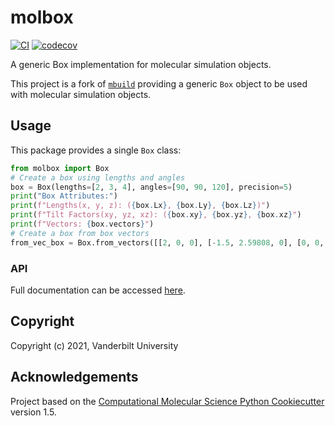 molbox
==============================
[//]: # (Badges)
[![CI](https://github.com/mosdef-hub/molbox/actions/workflows/CI.yaml/badge.svg)](https://github.com/mosdef-hub/molbox/actions/workflows/CI.yaml)
[![codecov](https://codecov.io/gh/REPLACE_WITH_OWNER_ACCOUNT/molbox/branch/master/graph/badge.svg)](https://codecov.io/gh/mosdef-hub/molbox/branch/master)


A generic Box implementation for molecular simulation objects.

This project is a fork of [`mbuild`](https://github.com/mosdef-hub/mbuild) providing a generic `Box` object to be used with molecular simulation objects.

## Usage
This package provides a single `Box` class:
```python
from molbox import Box
# Create a box using lengths and angles
box = Box(lengths=[2, 3, 4], angles=[90, 90, 120], precision=5)
print("Box Attributes:")
print(f"Lengths(x, y, z): ({box.Lx}, {box.Ly}, {box.Lz})")
print(f"Tilt Factors(xy, yz, xz): ({box.xy}, {box.yz}, {box.xz}")
print(f"Vectors: {box.vectors}")
# Create a box from box vectors
from_vec_box = Box.from_vectors([[2, 0, 0], [-1.5, 2.59808, 0], [0, 0, 4]])
```

### API
Full documentation can be accessed [here](API.md).

## Copyright

Copyright (c) 2021, Vanderbilt University


## Acknowledgements
 
Project based on the 
[Computational Molecular Science Python Cookiecutter](https://github.com/molssi/cookiecutter-cms) version 1.5.
